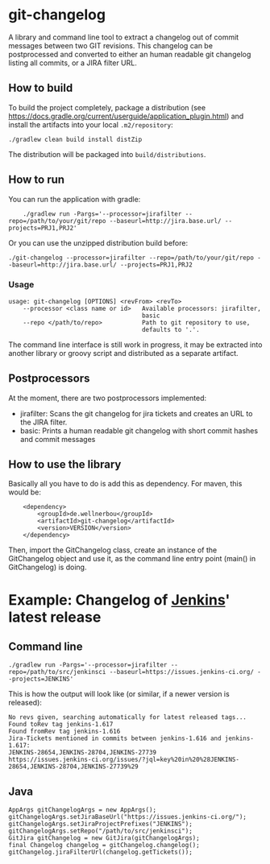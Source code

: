 # git-changelog

A library and command line tool to extract a changelog out of commit messages between two GIT revisions. This changelog can be postprocessed and converted
to either an human readable git changelog listing all commits, or a JIRA filter URL.

## How to build

To build the project completely, package a distribution (see https://docs.gradle.org/current/userguide/application_plugin.html) and install
the artifacts into your local <code>.m2/repository</code>:

```
./gradlew clean build install distZip
```

The distribution will be packaged into <code>build/distributions</code>.

## How to run

You can run the application with gradle:

```
	./gradlew run -Pargs='--processor=jirafilter --repo=/path/to/your/git/repo --baseurl=http://jira.base.url/ --projects=PRJ1,PRJ2'
```

Or you can use the unzipped distribution build before:

	./git-changelog --processor=jirafilter --repo=/path/to/your/git/repo --baseurl=http://jira.base.url/ --projects=PRJ1,PRJ2

### Usage

```
usage: git-changelog [OPTIONS] <revFrom> <revTo>
    --processor <class name or id>   Available processors: jirafilter,
                                     basic
    --repo </path/to/repo>           Path to git repository to use,
                                     defaults to '.'.
```

The command line interface is still work in progress, it may be extracted into another library or groovy script and distributed as a separate artifact.

## Postprocessors

At the moment, there are two postprocessors implemented:

* jirafilter: Scans the git changelog for jira tickets and creates an URL to the JIRA filter.
* basic: Prints a human readable git changelog with short commit hashes and commit messages

## How to use the library

Basically all you have to do is add this as dependency. For maven, this would be:

        <dependency>
            <groupId>de.wellnerbou</groupId>
            <artifactId>git-changelog</artifactId>
            <version>VERSION</version>
        </dependency>
        
Then, import the GitChangelog class, create an instance of the GitChangelog object and use it, as the command line
entry point (main() in GitChangelog) is doing.

# Example: Changelog of [Jenkins](http://jenkins-ci.org/)' latest release

## Command line

```
./gradlew run -Pargs='--processor=jirafilter --repo=/path/to/src/jenkinsci --baseurl=https://issues.jenkins-ci.org/ --projects=JENKINS'
```

This is how the output will look like (or similar, if a newer version is released):

	No revs given, searching automatically for latest released tags...
	Found toRev tag jenkins-1.617
	Found fromRev tag jenkins-1.616
	Jira-Tickets mentioned in commits between jenkins-1.616 and jenkins-1.617:
	JENKINS-28654,JENKINS-28704,JENKINS-27739
	https://issues.jenkins-ci.org/issues/?jql=key%20in%20%28JENKINS-28654,JENKINS-28704,JENKINS-27739%29

## Java

	AppArgs gitChangelogArgs = new AppArgs();
	gitChangelogArgs.setJiraBaseUrl("https://issues.jenkins-ci.org/");
	gitChangelogArgs.setJiraProjectPrefixes("JENKINS");
	gitChangelogArgs.setRepo("/path/to/src/jenkinsci");
	GitJira gitChangelog = new GitJira(gitChangelogArgs);
	final Changelog changelog = gitChangelog.changelog();
	gitChangelog.jiraFilterUrl(changelog.getTickets());
